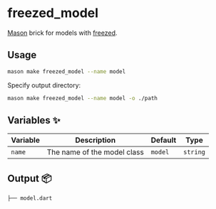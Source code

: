 # freezed_model

[Mason][1] brick for models with [freezed][2].

## Usage

```sh
mason make freezed_model --name model
```

Specify output directory:

```sh
mason make freezed_model --name model -o ./path
```

## Variables ✨

| Variable | Description                | Default   | Type     |
| -------- | -------------------------- | --------- | -------- |
| `name`   | The name of the model class | `model` | `string` |

## Output 📦

```sh
├── model.dart
```

[1]: https://github.com/felangel/mason/tree/master/packages/mason_cli
[2]: https://pub.dev/packages/freezed
